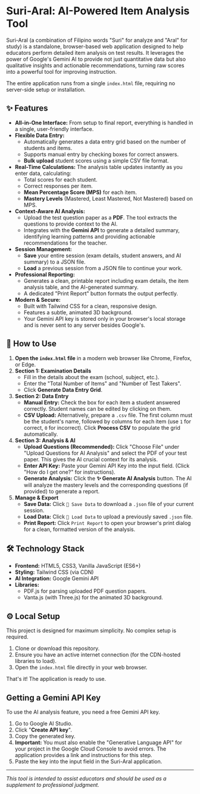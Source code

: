 # Suri-Aral: AI-Powered Item Analysis Tool

Suri-Aral (a combination of Filipino words "Suri" for analyze and "Aral" for study) is a standalone, browser-based web application designed to help educators perform detailed item analysis on test results. It leverages the power of Google's Gemini AI to provide not just quantitative data but also qualitative insights and actionable recommendations, turning raw scores into a powerful tool for improving instruction.

The entire application runs from a single `index.html` file, requiring no server-side setup or installation.

<!-- Add a screenshot of the application here -->
<!-- !Suri-Aral Screenshot -->

## ✨ Features

- **All-in-One Interface:** From setup to final report, everything is handled in a single, user-friendly interface.
- **Flexible Data Entry:**
    - Automatically generates a data entry grid based on the number of students and items.
    - Supports manual entry by checking boxes for correct answers.
    - **Bulk upload** student scores using a simple CSV file format.
- **Real-Time Calculations:** The analysis table updates instantly as you enter data, calculating:
    - Total scores for each student.
    - Correct responses per item.
    - **Mean Percentage Score (MPS)** for each item.
    - **Mastery Levels** (Mastered, Least Mastered, Not Mastered) based on MPS.
- **Context-Aware AI Analysis:**
    - Upload the test question paper as a **PDF**. The tool extracts the questions to provide context to the AI.
    - Integrates with the **Gemini API** to generate a detailed summary, identifying learning patterns and providing actionable recommendations for the teacher.
- **Session Management:**
    - **Save** your entire session (exam details, student answers, and AI summary) to a JSON file.
    - **Load** a previous session from a JSON file to continue your work.
- **Professional Reporting:**
    - Generates a clean, printable report including exam details, the item analysis table, and the AI-generated summary.
    - A dedicated "Print Report" button formats the output perfectly.
- **Modern & Secure:**
    - Built with Tailwind CSS for a clean, responsive design.
    - Features a subtle, animated 3D background.
    - Your Gemini API key is stored only in your browser's local storage and is never sent to any server besides Google's.

## 🚀 How to Use

1.  **Open the `index.html` file** in a modern web browser like Chrome, Firefox, or Edge.
2.  **Section 1: Examination Details**
    - Fill in the details about the exam (school, subject, etc.).
    - Enter the "Total Number of Items" and "Number of Test Takers".
    - Click **Generate Data Entry Grid**.
3.  **Section 2: Data Entry**
    - **Manual Entry:** Check the box for each item a student answered correctly. Student names can be edited by clicking on them.
    - **CSV Upload:** Alternatively, prepare a `.csv` file. The first column must be the student's name, followed by columns for each item (use `1` for correct, `0` for incorrect). Click **Process CSV** to populate the grid automatically.
4.  **Section 3: Analysis & AI**
    - **Upload Questions (Recommended):** Click "Choose File" under "Upload Questions for AI Analysis" and select the PDF of your test paper. This gives the AI crucial context for its analysis.
    - **Enter API Key:** Paste your Gemini API Key into the input field. (Click "How do I get one?" for instructions).
    - **Generate Analysis:** Click the **✨ Generate AI Analysis** button. The AI will analyze the mastery levels and the corresponding questions (if provided) to generate a report.
5.  **Manage & Export**
    - **Save Data:** Click `💾 Save Data` to download a `.json` file of your current session.
    - **Load Data:** Click `📂 Load Data` to upload a previously saved `.json` file.
    - **Print Report:** Click `Print Report` to open your browser's print dialog for a clean, formatted version of the analysis.

## 🛠️ Technology Stack

- **Frontend:** HTML5, CSS3, Vanilla JavaScript (ES6+)
- **Styling:** Tailwind CSS (via CDN)
- **AI Integration:** Google Gemini API
- **Libraries:**
    - PDF.js for parsing uploaded PDF question papers.
    - Vanta.js (with Three.js) for the animated 3D background.

## ⚙️ Local Setup

This project is designed for maximum simplicity. No complex setup is required.

1.  Clone or download this repository.
2.  Ensure you have an active internet connection (for the CDN-hosted libraries to load).
3.  Open the `index.html` file directly in your web browser.

That's it! The application is ready to use.

## Getting a Gemini API Key

To use the AI analysis feature, you need a free Gemini API key.

1.  Go to Google AI Studio.
2.  Click "**Create API key**".
3.  Copy the generated key.
4.  **Important:** You must also enable the "Generative Language API" for your project in the Google Cloud Console to avoid errors. The application provides a link and instructions for this step.
5.  Paste the key into the input field in the Suri-Aral application.

---

*This tool is intended to assist educators and should be used as a supplement to professional judgment.*